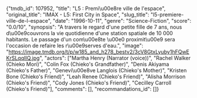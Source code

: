 {"tmdb_id": 107952, "title": "L5 : Premi\u00e8re ville de l'espace", "original_title": "IMAX - L5: First City in Space", "slug_title": "l5-premiere-ville-de-l-espace", "date": "1996-10-11", "genre": "Science-Fiction", "score": "0.0/10", "synopsis": "A travers le regard d'une petite fille de 7 ans, nous d\u00e9couvrons la vie quotidienne d'une station spatiale de 10 000 habitants. Le passage d'un com\u00e8te \u00e0 proximit\u00e9 sera l'occasion de refaire les r\u00e9serves d'eau.", "image": "https://image.tmdb.org/t/p/w185_and_h278_bestv2/3cV8GtxLyuby1hFQwEKrSLqqIIQ.jpg", "actors": ["Martha Henry (Narrator (voice))", "Rachel Walker (Chieko Mori)", "Colin Fox (Chieko's Grandfather)", "Denis Akiyama (Chieko's Father)", "Genevi\u00e8ve Langlois (Chieko's Mother)", "Kristen Bone (Chieko's Friend)", "Leah Renee (Chieko's Friend)", "Alisha Morrison (Chieko's Friend)", "Cody Jones (Chieko's Friend)", "Cecilley Carroll (Chieko's Friend)"], "comments": [], "recommandations_id": []}
